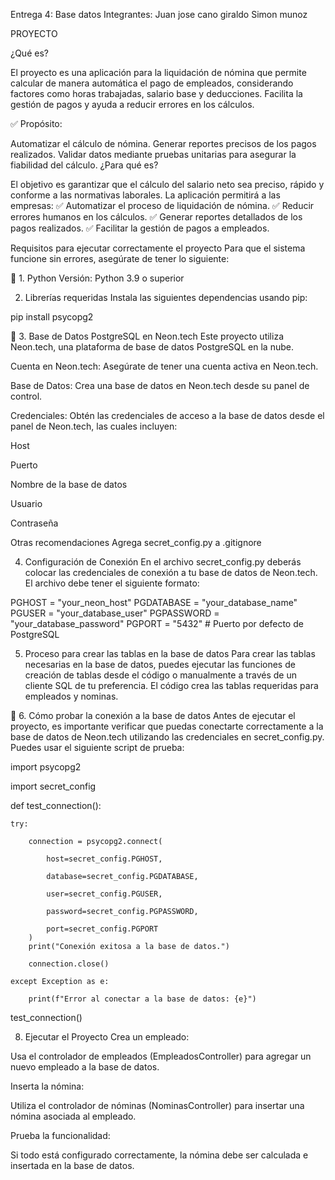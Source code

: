 Entrega 4: Base datos 
Integrantes:
Juan jose cano giraldo
Simon munoz 

PROYECTO

¿Qué es?

El proyecto es una aplicación para la liquidación de nómina que permite calcular de manera automática el pago de empleados, considerando factores como horas trabajadas, salario base y deducciones. Facilita la gestión de pagos y ayuda a reducir errores en los cálculos.

✅ Propósito:

Automatizar el cálculo de nómina.
Generar reportes precisos de los pagos realizados.
Validar datos mediante pruebas unitarias para asegurar la fiabilidad del cálculo.
¿Para qué es?

El objetivo es garantizar que el cálculo del salario neto sea preciso, rápido y conforme a las normativas laborales. La aplicación permitirá a las empresas:
✅ Automatizar el proceso de liquidación de nómina.
✅ Reducir errores humanos en los cálculos.
✅ Generar reportes detallados de los pagos realizados.
✅ Facilitar la gestión de pagos a empleados.

Requisitos para ejecutar correctamente el proyecto
Para que el sistema funcione sin errores, asegúrate de tener lo siguiente:

🔧 1. Python
Versión: Python 3.9 o superior

2. Librerías requeridas
Instala las siguientes dependencias usando pip:

pip install psycopg2

🐘 3. Base de Datos PostgreSQL en Neon.tech
Este proyecto utiliza Neon.tech, una plataforma de base de datos PostgreSQL en la nube.

Cuenta en Neon.tech: Asegúrate de tener una cuenta activa en Neon.tech.

Base de Datos: Crea una base de datos en Neon.tech desde su panel de control.

Credenciales: Obtén las credenciales de acceso a la base de datos desde el panel de Neon.tech, las cuales incluyen:

Host

Puerto

Nombre de la base de datos

Usuario

Contraseña

Otras recomendaciones
Agrega secret_config.py a .gitignore

4. Configuración de Conexión
En el archivo secret_config.py deberás colocar las credenciales de conexión a tu base de datos de Neon.tech. El archivo debe tener el siguiente formato:

PGHOST = "your_neon_host"
PGDATABASE = "your_database_name"
PGUSER = "your_database_user"
PGPASSWORD = "your_database_password"
PGPORT = "5432"  # Puerto por defecto de PostgreSQL

5. Proceso para crear las tablas en la base de datos
Para crear las tablas necesarias en la base de datos, puedes ejecutar las funciones de creación de tablas desde el código o manualmente a través de un cliente SQL de tu preferencia. El código crea las tablas requeridas para empleados y nominas.

🔧 6. Cómo probar la conexión a la base de datos
Antes de ejecutar el proyecto, es importante verificar que puedas conectarte correctamente a la base de datos de Neon.tech utilizando las credenciales en secret_config.py. Puedes usar el siguiente script de prueba:

import psycopg2

import secret_config


def test_connection():

    try:
    
        connection = psycopg2.connect(
        
            host=secret_config.PGHOST,
            
            database=secret_config.PGDATABASE,
            
            user=secret_config.PGUSER,
            
            password=secret_config.PGPASSWORD,
            
            port=secret_config.PGPORT
        )
        print("Conexión exitosa a la base de datos.")
        
        connection.close()
        
    except Exception as e:
    
        print(f"Error al conectar a la base de datos: {e}")

test_connection()

8. Ejecutar el Proyecto
Crea un empleado:

Usa el controlador de empleados (EmpleadosController) para agregar un nuevo empleado a la base de datos.

Inserta la nómina:

Utiliza el controlador de nóminas (NominasController) para insertar una nómina asociada al empleado.

Prueba la funcionalidad:

Si todo está configurado correctamente, la nómina debe ser calculada e insertada en la base de datos.







